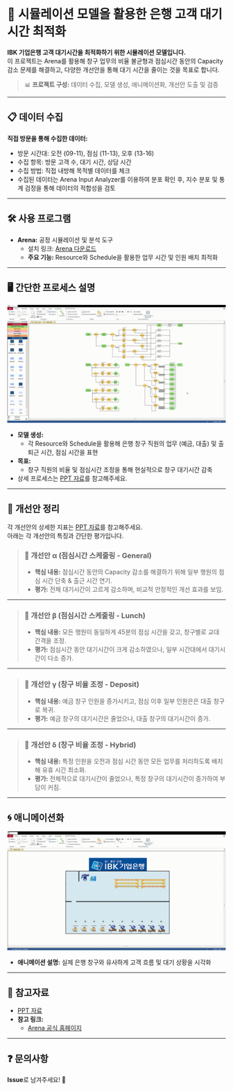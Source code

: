 # 🏦 시뮬레이션 모델을 활용한 은행 고객 대기시간 최적화

**IBK 기업은행 고객 대기시간을 최적화하기 위한 시뮬레이션 모델입니다.**  
이 프로젝트는 Arena를 활용해 창구 업무의 비율 불균형과 점심시간 동안의 Capacity 감소 문제를 해결하고, 다양한 개선안을 통해 대기 시간을 줄이는 것을 목표로 합니다.

> 📊 **프로젝트 구성:** 데이터 수집, 모델 생성, 애니메이션화, 개선안 도출 및 검증

---

## 📋 데이터 수집
**직접 방문을 통해 수집한 데이터:**
- 방문 시간대: 오전 (09-11), 점심 (11-13), 오후 (13-16)  
- 수집 항목: 방문 고객 수, 대기 시간, 상담 시간  
- 수집 방법: 직접 내방해 목적별 데이터를 체크
- 수집된 데이터는 Arena Input Analyzer를 이용하여 분포 확인 후, 지수 분포 및 통계 검정을 통해 데이터의 적합성을 검토

---

## 🛠 사용 프로그램
- **Arena:** 공정 시뮬레이션 및 분석 도구  
  - 설치 링크: [Arena 다운로드](https://www.rockwellautomation.com/en-us/products/software/arena-simulation/buying-options/download.html)  
  - **주요 기능:** Resource와 Schedule을 활용한 업무 시간 및 인원 배치 최적화

---

## 🖥️ 간단한 프로세스 설명
![프로세스 영상](./img/model_video.gif)
- **모델 생성:**
  - 각 Resource와 Schedule을 활용해 은행 창구 직원의 업무 (예금, 대출) 및 출퇴근 시간, 점심 시간을 표현
- **목표:**
  - 창구 직원의 비율 및 점심시간 조정을 통해 현실적으로 창구 대기시간 감축
- 상세 프로세스는 [PPT 자료](./img/ppt.pdf)를 참고해주세요.

---

## 🔄 개선안 정리
각 개선안의 상세한 지표는 [PPT 자료](./img/ppt.pdf)를 참고해주세요.  
아래는 각 개선안의 특징과 간단한 평가입니다.

> ### 📌 개선안 α (점심시간 스케줄링 - General)
> - **핵심 내용:** 점심시간 동안의 Capacity 감소를 해결하기 위해 일부 행원의 점심 시간 단축 & 출근 시간 연기.  
> - **평가:** 전체 대기시간이 고르게 감소하며, 비교적 안정적인 개선 효과를 보임.

---

> ### 📌 개선안 β (점심시간 스케줄링 - Lunch)
> - **핵심 내용:** 모든 행원이 동일하게 45분의 점심 시간을 갖고, 창구별로 교대 간격을 조정.  
> - **평가:** 점심시간 동안 대기시간이 크게 감소하였으나, 일부 시간대에서 대기시간이 다소 증가.

---

> ### 📌 개선안 γ (창구 비율 조정 - Deposit)
> - **핵심 내용:** 예금 창구 인원을 증가시키고, 점심 이후 일부 인원은은 대출 창구로 복귀.  
> - **평가:** 예금 창구의 대기시간은 줄었으나, 대출 창구의 대기시간이 증가.

---

> ### 📌 개선안 δ (창구 비율 조정 - Hybrid)
> - **핵심 내용:** 특정 인원을 오전과 점심 시간 동안 모든 업무를 처리하도록 배치해 유휴 시간 최소화.  
> - **평가:** 전체적으로 대기시간이 줄었으나, 특정 창구의 대기시간이 증가하여 부담이 커짐.

---

## 🌀 애니메이션화
![애니메이션 영상](./img/animation.gif)
- **애니메이션 설명:** 실제 은행 창구와 유사하게 고객 흐름 및 대기 상황을 시각화

---

## 📄 참고자료
- [PPT 자료](./img/ppt.pdf)
- **참고 링크:**
  - [Arena 공식 홈페이지](https://www.arenasimulation.com/)

---

## ❓ 문의사항
**Issue**로 남겨주세요! 🙌
